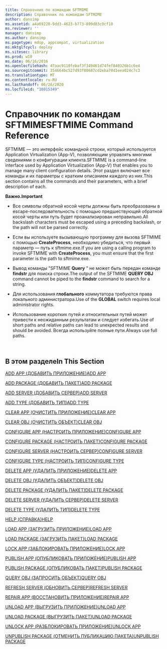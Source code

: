 ```yaml
---
title: Справочник по командам SFTMIME
description: Справочник по командам SFTMIME
author: dansimp
ms.assetid: a4a69228-9dd3-4623-b773-899d03c0cf10
ms.reviewer: ''
manager: dansimp
ms.author: dansimp
ms.pagetype: mdop, appcompat, virtualization
ms.mktglfcycl: deploy
ms.sitesec: library
ms.prod: w10
ms.date: 06/16/2016
ms.openlocfilehash: 47aac9110febaf3f349461d74fef840326b1c6e4
ms.sourcegitcommit: 354664bc527d93f80687cd2eba70d1eea024c7c3
ms.translationtype: MT
ms.contentlocale: ru-RU
ms.lasthandoff: 06/26/2020
ms.locfileid: "10815349"
---
```

# <span data-ttu-id="3abce-103">Справочник по командам SFTMIME</span><span class="sxs-lookup"><span data-stu-id="3abce-103">SFTMIME Command Reference</span></span>


<span data-ttu-id="3abce-104">SFTMIME — это интерфейс командной строки, который используется Application Virtualization (App-V), позволяющим управлять многими сведениями о конфигурации клиента.</span><span class="sxs-lookup"><span data-stu-id="3abce-104">SFTMIME is a command-line interface used by Application Virtualization (App-V) that enables you to manage many client configuration details.</span></span> <span data-ttu-id="3abce-105">Этот раздел включает все команды и их параметры с кратким описанием каждого из них.</span><span class="sxs-lookup"><span data-stu-id="3abce-105">This section contains all the commands and their parameters, with a brief description of each.</span></span>

**<span data-ttu-id="3abce-106">Важно.</span><span class="sxs-lookup"><span data-stu-id="3abce-106">Important</span></span>**  
-   <span data-ttu-id="3abce-107">Все символы обратной косой черты должны быть преобразованы в escape-последовательность с помощью предшествующей обратной косой черты или путь будет проанализирован неправильно.</span><span class="sxs-lookup"><span data-stu-id="3abce-107">All backslash characters must be escaped using a preceding backslash, or the path will not be parsed correctly.</span></span>

-   <span data-ttu-id="3abce-108">Если вы используете вызывающую программу для вызова SFTMIME с помощью **CreateProcess**, необходимо убедиться, что первый параметр — путь к sftmime.exe.</span><span class="sxs-lookup"><span data-stu-id="3abce-108">If you are using a calling program to invoke SFTMIME with **CreateProcess**, you must ensure that the first parameter is the path to sftmime.exe.</span></span>

-   <span data-ttu-id="3abce-109">Вывод команды "SFTMIME **Query** " не может быть передан команде **findstr** для поиска строки.</span><span class="sxs-lookup"><span data-stu-id="3abce-109">The output of the SFTMIME **QUERY OBJ** command cannot be piped to the **findstr** command to search for a string.</span></span>

-   <span data-ttu-id="3abce-110">Для использования **глобального** коммутатора требуются права локального администратора.</span><span class="sxs-lookup"><span data-stu-id="3abce-110">Use of the **GLOBAL** switch requires local administrator rights.</span></span>

-   <span data-ttu-id="3abce-111">Использование коротких путей и относительных путей может привести к неожиданным результатам и следует избегать.</span><span class="sxs-lookup"><span data-stu-id="3abce-111">Use of short paths and relative paths can lead to unexpected results and should be avoided.</span></span> <span data-ttu-id="3abce-112">Всегда используйте полные пути.</span><span class="sxs-lookup"><span data-stu-id="3abce-112">Always use full paths.</span></span>

 

## <span data-ttu-id="3abce-113">В этом разделе</span><span class="sxs-lookup"><span data-stu-id="3abce-113">In This Section</span></span>


[<span data-ttu-id="3abce-114">ADD APP (ДОБАВИТЬ ПРИЛОЖЕНИЕ)</span><span class="sxs-lookup"><span data-stu-id="3abce-114">ADD APP</span></span>](add-app.md)

[<span data-ttu-id="3abce-115">ADD PACKAGE (ДОБАВИТЬ ПАКЕТ)</span><span class="sxs-lookup"><span data-stu-id="3abce-115">ADD PACKAGE</span></span>](add-package.md)

[<span data-ttu-id="3abce-116">ADD SERVER (ДОБАВИТЬ СЕРВЕР)</span><span class="sxs-lookup"><span data-stu-id="3abce-116">ADD SERVER</span></span>](add-server.md)

[<span data-ttu-id="3abce-117">ADD TYPE (ДОБАВИТЬ ТИП)</span><span class="sxs-lookup"><span data-stu-id="3abce-117">ADD TYPE</span></span>](add-type.md)

[<span data-ttu-id="3abce-118">CLEAR APP (ОЧИСТИТЬ ПРИЛОЖЕНИЕ)</span><span class="sxs-lookup"><span data-stu-id="3abce-118">CLEAR APP</span></span>](clear-app.md)

[<span data-ttu-id="3abce-119">CLEAR OBJ (ОЧИСТИТЬ ОБЪЕКТ)</span><span class="sxs-lookup"><span data-stu-id="3abce-119">CLEAR OBJ</span></span>](clear-obj.md)

[<span data-ttu-id="3abce-120">CONFIGURE APP (НАСТРОИТЬ ПРИЛОЖЕНИЕ)</span><span class="sxs-lookup"><span data-stu-id="3abce-120">CONFIGURE APP</span></span>](configure-app.md)

[<span data-ttu-id="3abce-121">CONFIGURE PACKAGE (НАСТРОИТЬ ПАКЕТ)</span><span class="sxs-lookup"><span data-stu-id="3abce-121">CONFIGURE PACKAGE</span></span>](configure-package.md)

[<span data-ttu-id="3abce-122">CONFIGURE SERVER (НАСТРОИТЬ СЕРВЕР)</span><span class="sxs-lookup"><span data-stu-id="3abce-122">CONFIGURE SERVER</span></span>](configure-server.md)

[<span data-ttu-id="3abce-123">CONFIGURE TYPE (НАСТРОИТЬ ТИП)</span><span class="sxs-lookup"><span data-stu-id="3abce-123">CONFIGURE TYPE</span></span>](configure-type.md)

[<span data-ttu-id="3abce-124">DELETE APP (УДАЛИТЬ ПРИЛОЖЕНИЕ)</span><span class="sxs-lookup"><span data-stu-id="3abce-124">DELETE APP</span></span>](delete-app.md)

[<span data-ttu-id="3abce-125">DELETE OBJ (УДАЛИТЬ ОБЪЕКТ)</span><span class="sxs-lookup"><span data-stu-id="3abce-125">DELETE OBJ</span></span>](delete-obj.md)

[<span data-ttu-id="3abce-126">DELETE PACKAGE (УДАЛИТЬ ПАКЕТ)</span><span class="sxs-lookup"><span data-stu-id="3abce-126">DELETE PACKAGE</span></span>](delete-package.md)

[<span data-ttu-id="3abce-127">DELETE SERVER (УДАЛИТЬ СЕРВЕР)</span><span class="sxs-lookup"><span data-stu-id="3abce-127">DELETE SERVER</span></span>](delete-server.md)

[<span data-ttu-id="3abce-128">DELETE TYPE (УДАЛИТЬ ТИП)</span><span class="sxs-lookup"><span data-stu-id="3abce-128">DELETE TYPE</span></span>](delete-type.md)

[<span data-ttu-id="3abce-129">HELP (СПРАВКА)</span><span class="sxs-lookup"><span data-stu-id="3abce-129">HELP</span></span>](help.md)

[<span data-ttu-id="3abce-130">LOAD APP (ЗАГРУЗИТЬ ПРИЛОЖЕНИЕ)</span><span class="sxs-lookup"><span data-stu-id="3abce-130">LOAD APP</span></span>](load-app.md)

[<span data-ttu-id="3abce-131">LOAD PACKAGE (ЗАГРУЗИТЬ ПАКЕТ)</span><span class="sxs-lookup"><span data-stu-id="3abce-131">LOAD PACKAGE</span></span>](load-package.md)

[<span data-ttu-id="3abce-132">LOCK APP (ЗАБЛОКИРОВАТЬ ПРИЛОЖЕНИЕ)</span><span class="sxs-lookup"><span data-stu-id="3abce-132">LOCK APP</span></span>](lock-app.md)

[<span data-ttu-id="3abce-133">PUBLISH APP (ОПУБЛИКОВАТЬ ПРИЛОЖЕНИЕ)</span><span class="sxs-lookup"><span data-stu-id="3abce-133">PUBLISH APP</span></span>](publish-app.md)

[<span data-ttu-id="3abce-134">PUBLISH PACKAGE (ОПУБЛИКОВАТЬ ПАКЕТ)</span><span class="sxs-lookup"><span data-stu-id="3abce-134">PUBLISH PACKAGE</span></span>](publish-package.md)

[<span data-ttu-id="3abce-135">QUERY OBJ (ЗАПРОСИТЬ ОБЪЕКТ)</span><span class="sxs-lookup"><span data-stu-id="3abce-135">QUERY OBJ</span></span>](query-obj.md)

[<span data-ttu-id="3abce-136">REFRESH SERVER (ОБНОВИТЬ СЕРВЕР)</span><span class="sxs-lookup"><span data-stu-id="3abce-136">REFRESH SERVER</span></span>](refresh-server.md)

[<span data-ttu-id="3abce-137">REPAIR APP (ВОССТАНОВИТЬ ПРИЛОЖЕНИЕ)</span><span class="sxs-lookup"><span data-stu-id="3abce-137">REPAIR APP</span></span>](repair-app.md)

[<span data-ttu-id="3abce-138">UNLOAD APP (ВЫГРУЗИТЬ ПРИЛОЖЕНИЕ)</span><span class="sxs-lookup"><span data-stu-id="3abce-138">UNLOAD APP</span></span>](unload-app.md)

[<span data-ttu-id="3abce-139">UNLOAD PACKAGE (ВЫГРУЗИТЬ ПАКЕТ)</span><span class="sxs-lookup"><span data-stu-id="3abce-139">UNLOAD PACKAGE</span></span>](unload-package.md)

[<span data-ttu-id="3abce-140">UNLOCK APP (РАЗБЛОКИРОВАТЬ ПРИЛОЖЕНИЕ)</span><span class="sxs-lookup"><span data-stu-id="3abce-140">UNLOCK APP</span></span>](unlock-app.md)

[<span data-ttu-id="3abce-141">UNPUBLISH PACKAGE (ОТМЕНИТЬ ПУБЛИКАЦИЮ ПАКЕТА)</span><span class="sxs-lookup"><span data-stu-id="3abce-141">UNPUBLISH PACKAGE</span></span>](unpublish-package.md)

 

 





